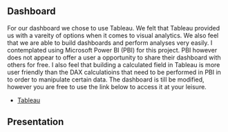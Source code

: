 
## Dashboard

For our dashboard we chose to use Tableau.  We felt that Tableau provided us with a vareity of options when it comes to visual analytics. We also feel that we are able to build dashboards and perform analyses very easily.  I contemplated using Microsoft Power BI (PBI) for this project.  PBI however does not appear to offer a user a opportunity to share their dashboard with others for free.  I also feel that building a calculated field in Tableau is more user friendly than the DAX calculatioins that need to be performed in PBI in to order to manipulate certain data.
The dashboard is till be modified, however you are free to use the link below to access it at your leisure.

* [Tableau](https://public.tableau.com/app/profile/sean.gaynor/viz/AirBnbProjectAnalysis/AirBnBAnalysis?publish=yes)

## Presentation


